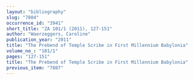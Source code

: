 ```yaml
---
layout: "bibliography"
slug: "7804"
occurrence_id: "3941"
short_title: "ZA 101/1 (2011), 127-151"
author: "Waerzeggers, Caroline"
publication_year: "2011"
title: "The Prebend of Temple Scribe in First Millennium Babylonia"
volume_no_: "101/1"
pages: "127-151"
title: "The Prebend of Temple Scribe in First Millennium Babylonia"
previous_item: "7807"
---
```

